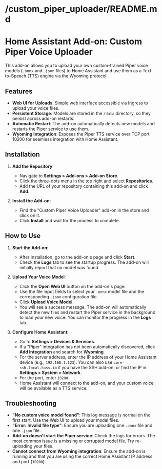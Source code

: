 # /custom_piper_uploader/README.md
# Home Assistant Add-on: Custom Piper Voice Uploader

This add-on allows you to upload your own custom-trained Piper voice models (`.onnx` and `.json` files) to Home Assistant and use them as a Text-to-Speech (TTS) engine via the Wyoming protocol.

## Features

-   **Web UI for Uploads**: Simple web interface accessible via Ingress to upload your voice files.
-   **Persistent Storage**: Models are stored in the `/data` directory, so they persist across add-on restarts.
-   **Automatic Restart**: The add-on automatically detects new models and restarts the Piper service to use them.
-   **Wyoming Integration**: Exposes the Piper TTS service over TCP port 10200 for seamless integration with Home Assistant.

## Installation

1.  **Add the Repository**:
    * Navigate to **Settings > Add-ons > Add-on Store**.
    * Click the three-dots menu in the top right and select **Repositories**.
    * Add the URL of your repository containing this add-on and click **Add**.

2.  **Install the Add-on**:
    * Find the "Custom Piper Voice Uploader" add-on in the store and click on it.
    * Click **Install** and wait for the process to complete.

## How to Use

1.  **Start the Add-on**:
    * After installation, go to the add-on's page and click **Start**.
    * Check the **Logs** tab to see the startup progress. The add-on will initially report that no model was found.

2.  **Upload Your Voice Model**:
    * Click the **Open Web UI** button on the add-on's page.
    * Use the file input fields to select your `.onnx` model file and the corresponding `.json` configuration file.
    * Click **Upload Voice Model**.
    * You will see a success message. The add-on will automatically detect the new files and restart the Piper service in the background to load your new voice. You can monitor the progress in the **Logs** tab.

3.  **Configure Home Assistant**:
    * Go to **Settings > Devices & Services**.
    * If a "Piper" integration has not been automatically discovered, click **Add Integration** and search for **Wyoming**.
    * For the server address, enter the IP address of your Home Assistant device (e.g., `192.168.1.123`). You can also use `core-ssh.local.hass.io` if you have the SSH add-on, or find the IP in **Settings > System > Network**.
    * For the port, enter `10200`.
    * Home Assistant will connect to the add-on, and your custom voice will be available as a TTS service.

## Troubleshooting

* **"No custom voice model found"**: This log message is normal on the first start. Use the Web UI to upload your model files.
* **"Error: Invalid file type"**: Ensure you are uploading one `.onnx` file and one `.json` file.
* **Add-on doesn't start the Piper service**: Check the logs for errors. The most common issue is a missing or corrupted model file. Try re-uploading your files.
* **Cannot connect from Wyoming integration**: Ensure the add-on is running and that you are using the correct Home Assistant IP address and port (`10200`).